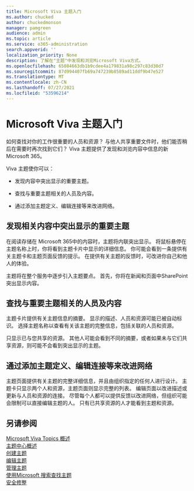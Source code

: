 ```yaml
---
title: Microsoft Viva 主题入门
ms.author: chucked
author: chuckedmonson
manager: pamgreen
audience: admin
ms.topic: article
ms.service: o365-administration
search.appverid: ''
localization_priority: None
description: 了解在"主题"中发现和浏览Microsoft Viva方式。
ms.openlocfilehash: 65084663db1b9cdee4a179831a98c297c83d30d7
ms.sourcegitcommit: 87d994407fb69a747239b8589ad11ddf9b47e527
ms.translationtype: MT
ms.contentlocale: zh-CN
ms.lasthandoff: 07/27/2021
ms.locfileid: "53596214"
---
```

# <a name="get-started-with-microsoft-viva-topics"></a>Microsoft Viva 主题入门

如何查找对你的工作很重要的人员和资源？ 与他人共享重要文件时，他们能否稍后在需要时再次找到它们？ Viva 主题提供了发现和浏览内容中信息的新Microsoft 365。  

Viva 主题使你可以： 

- 发现内容中突出显示的重要主题。

- 查找与重要主题相关的人员及内容。

- 通过添加主题定义、编辑连接等来改进网络。

## <a name="discover-important-topics-highlighted-in-related-content"></a>发现相关内容中突出显示的重要主题 

在阅读存储在 Microsoft 365中的内容时，主题将内联突出显示。 将鼠标悬停在主题名称上时，你将看到主题卡片中显示的详细信息。 你可能会看到一条提供有关主题卡和主题页面反馈的提示。 在提供有关主题的反馈时，可改进你自己和他人的体验。 

主题将在整个服务中逐步引入主题要点。 首先，你将在新闻和页面中SharePoint突出显示内容。

## <a name="find-people-and-content-connected-to-important-topics"></a>查找与重要主题相关的人员及内容 

主题卡片提供有关主题信息的摘要。 显示的描述、人员和资源可能已被自动标识。 选择主题名称以查看有关该主题的完整信息，包括关联的人员和资源。  

只显示已与您共享的资源。 其他人可能会看到不同的摘要，或者如果未与它们共享资源，则可能不会看到突出显示的主题。 

## <a name="improve-the-network-by-adding-topic-definitions-editing-connections-and-more"></a>通过添加主题定义、编辑连接等来改进网络 

主题页面提供有关主题的完整详细信息，并且由组织指定的任何人进行设计。 主题卡只显示两个人和资源，主题页面则显示完整的列表。 编辑页面以改进描述或更新与人员和资源的连接。 尽管每个人都可以提供反馈以改进网络，但组织可能会限制可以直接编辑主题的人。 只有已共享资源的人才能看到主题和资源。

## <a name="see-also"></a>另请参阅
[Microsoft Viva Topics 概述](topic-experiences-overview.md)</br>
[主题中心概述](topic-center-overview.md)</br>
[创建主题](create-a-topic.md)</br>
[编辑主题](edit-a-topic.md)</br>
[管理主题](manage-topics.md)</br>
[使用Microsoft 搜索查找主题](search.md)</br>
[安全修整](topic-experiences-security-trimming.md)

